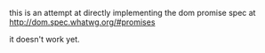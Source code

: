 this is an attempt at directly implementing the dom promise spec at http://dom.spec.whatwg.org/#promises

it doesn't work yet.
